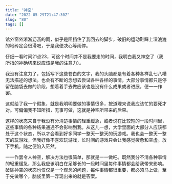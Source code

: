 ```yaml
---
title: "神空"
date: "2022-05-29T21:47:30Z"
slug: "80"
tags: []
---
```

馆外窗外淅淅沥沥的雨，似乎是阻挡住了我回去的脚步，破旧的运动鞋踩上湿漉漉的地砖定会很滑吧，于是我便决心等雨停。

仔细一看时间21点23，可这个时间并不是我要走的时间，我明白我又神空了（我所指的神确切来说应该是我的注意力）。

我没有注意力了，包括写下这些苍白的文字，我的头脑都是有着各种各样乱七八糟无法描述的想法。也会有不断的念想去尝试各种各样的事情，大部分事情都只是停留在脑袋去做的阶段，想着着手去做应该也是没有什么成果或者进展，便一一作罢。

这就给了我一个假象，就是我明明要做的事情很多，按道理来说我应该忙的要死才对。可偏偏我不知所措，无事可做，这就是神空所带来的后果。

这样的状态来自于我没有分清楚事情的轻重缓急，或者说在比较短的一段时间里，这些事情的各种结果通通不会影响到我。从这儿一想，大学里面的大部分人应该都处于这个状态，所以才会看到好多同学一整天一整天的玩游戏。我也会一整天一整天的玩游戏，但我好像不喜欢玩游戏，长时间的游戏只会让我感觉疲惫和空虚。放下手机，随之便陷入茫然。

一一作罢令人神空，解决方法也很简单，那就是一一做吧。既然我分不清各种事情的轻重缓急，那么我应该明白在足够长的一段时间里每件事情都会给我带来影响。破除神空的状态也仅仅是一个观念的问题，每件事情都很重要，都必须马上做，至于先做哪个，脑袋里第一浮现出来的就是答案。
